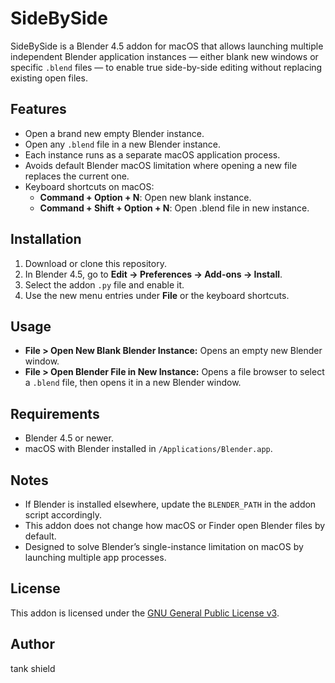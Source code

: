 # SideBySide

SideBySide is a Blender 4.5 addon for macOS that allows launching multiple independent Blender application instances — either blank new windows or specific `.blend` files — to enable true side-by-side editing without replacing existing open files.

## Features

- Open a brand new empty Blender instance.
- Open any `.blend` file in a new Blender instance.
- Each instance runs as a separate macOS application process.
- Avoids default Blender macOS limitation where opening a new file replaces the current one.
- Keyboard shortcuts on macOS:
  - **Command + Option + N**: Open new blank instance.
  - **Command + Shift + Option + N**: Open .blend file in new instance.

## Installation

1. Download or clone this repository.
2. In Blender 4.5, go to **Edit → Preferences → Add-ons → Install**.
3. Select the addon `.py` file and enable it.
4. Use the new menu entries under **File** or the keyboard shortcuts.

## Usage

- **File > Open New Blank Blender Instance:** Opens an empty new Blender window.
- **File > Open Blender File in New Instance:** Opens a file browser to select a `.blend` file, then opens it in a new Blender window.

## Requirements

- Blender 4.5 or newer.
- macOS with Blender installed in `/Applications/Blender.app`.

## Notes

- If Blender is installed elsewhere, update the `BLENDER_PATH` in the addon script accordingly.
- This addon does not change how macOS or Finder open Blender files by default.
- Designed to solve Blender’s single-instance limitation on macOS by launching multiple app processes.

## License

This addon is licensed under the [GNU General Public License v3](LICENSE).

## Author

tank shield
